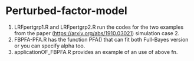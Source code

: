 # Perturbed-factor-model
1) LRFpertgrp1.R and LRFpertgrp2.R run the codes for the two examples from the paper (https://arxiv.org/abs/1910.03021) simulation case 2.
2) FBPFA-PFA.R has the function PFA() that can fit both Full-Bayes version or you can specify alpha too.
3) applicationOF_FBPFA.R provides an example of an use of above fn.
